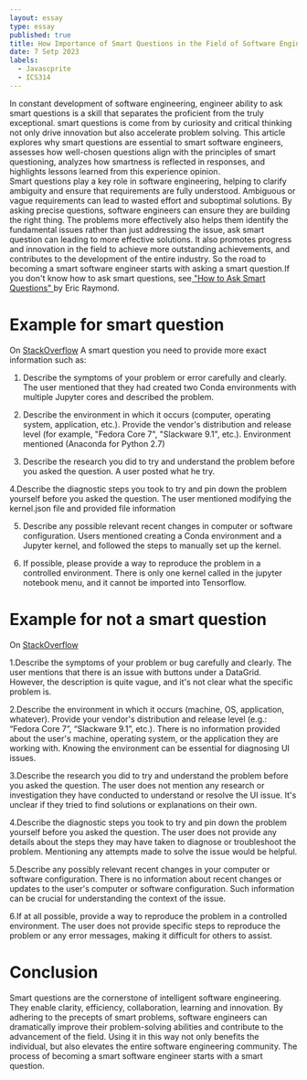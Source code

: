 ```yaml
---
layout: essay
type: essay
published: true
title: How Importance of Smart Questions in the Field of Software Engineering
date: 7 Setp 2023
labels: 
  - Javascprite
  - ICS314
---
```


In constant development of software engineering, engineer ability to ask smart questions is a skill that separates the proficient from the truly exceptional. smart questions is come from by curiosity and critical thinking not only drive innovation but also accelerate problem solving. This article explores why smart questions are essential to smart software engineers, assesses how well-chosen questions align with the principles of smart questioning, analyzes how smartness is reflected in responses, and highlights lessons learned from this experience opinion.
<br>
Smart questions play a key role in software engineering, helping to clarify ambiguity and ensure that requirements are fully understood. Ambiguous or vague requirements can lead to wasted effort and suboptimal solutions. By asking precise questions, software engineers can ensure they are building the right thing. The problems more effectively also helps them identify the fundamental issues rather than just addressing the issue, ask smart question can leading to more effective solutions. It also promotes progress and innovation in the field to achieve more outstanding achievements, and contributes to the development of the entire industry. So the road to becoming a smart software engineer starts with asking a smart question.If you don't know how to ask smart questions, see<a href="http://www.catb.org/esr/faqs/smart-questions.html"> "How to Ask Smart Questions" </a>by Eric Raymond.
<br>
<h1>Example for smart question</h1>
On <a href="https://stackoverflow.com/questions/39604271/conda-environments-not-showing-up-in-jupyter-notebook?rq=2">StackOverflow</a>
A smart question you need to provide more exact information such as:

1. Describe the symptoms of your problem or error carefully and clearly.
The user mentioned that they had created two Conda environments with multiple Jupyter cores and described the problem.

2. Describe the environment in which it occurs (computer, operating system, application, etc.). Provide the vendor's distribution and release level (for example, "Fedora Core 7", "Slackware 9.1", etc.).
Environment mentioned (Anaconda for Python 2.7)

3. Describe the research you did to try and understand the problem before you asked the question.
A user posted what he try.

4.Describe the diagnostic steps you took to try and pin down the problem yourself before you asked the question.
The user mentioned modifying the kernel.json file and provided file information

5. Describe any possible relevant recent changes in computer or software configuration.
Users mentioned creating a Conda environment and a Jupyter kernel, and followed the steps to manually set up the kernel.

6. If possible, please provide a way to reproduce the problem in a controlled environment.
There is only one kernel called in the jupyter notebook menu, and it cannot be imported into Tensorflow.
                       
<h1>Example for not a smart question</h1>
                       
On <a href="https://stackoverflow.com/questions/77065018/wpf-elements-are-not-in-their-places">StackOverflow</a>

1.Describe the symptoms of your problem or bug carefully and clearly.
The user mentions that there is an issue with buttons under a DataGrid. However, the description is quite vague, and it's not clear what the specific problem is.

2.Describe the environment in which it occurs (machine, OS, application, whatever). Provide your vendor's distribution and release level (e.g.: “Fedora Core 7”, “Slackware 9.1”, etc.).
There is no information provided about the user's machine, operating system, or the application they are working with. Knowing the environment can be essential for diagnosing UI issues.

3.Describe the research you did to try and understand the problem before you asked the question.
The user does not mention any research or investigation they have conducted to understand or resolve the UI issue. It's unclear if they tried to find solutions or explanations on their own.

4.Describe the diagnostic steps you took to try and pin down the problem yourself before you asked the question.
The user does not provide any details about the steps they may have taken to diagnose or troubleshoot the problem. Mentioning any attempts made to solve the issue would be helpful.

5.Describe any possibly relevant recent changes in your computer or software configuration.
There is no information about recent changes or updates to the user's computer or software configuration. Such information can be crucial for understanding the context of the issue.

6.If at all possible, provide a way to reproduce the problem in a controlled environment.
The user does not provide specific steps to reproduce the problem or any error messages, making it difficult for others to assist.

<h1>Conclusion</h1>
Smart questions are the cornerstone of intelligent software engineering. They enable clarity, efficiency, collaboration, learning and innovation. By adhering to the precepts of smart problems, software engineers can dramatically improve their problem-solving abilities and contribute to the advancement of the field. Using it in this way not only benefits the individual, but also elevates the entire software engineering community. The process of becoming a smart software engineer starts with a smart question.
